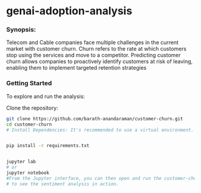 # genai-adoption-analysis
### Synopsis: 
Telecom and Cable companies face multiple challenges in the current market with customer churn. Churn refers to the rate at which customers stop using the services and move to a competitor. Predicting customer churn allows companies to proactively identify customers at risk of leaving, enabling them to implement targeted retention strategies

### Getting Started
To explore and run the analysis:

Clone the repository:
``` Bash
git clone https://github.com/barath-anandaraman/customer-churn.git
cd customer-churn
# Install Dependencies: It's recommended to use a virtual environment.


pip install -r requirements.txt
```
``` Bash

jupyter lab
# or
jupyter notebook
#From the Jupyter interface, you can then open and run the customer-churn.ipynb files 
# to see the sentiment analysis in action.

